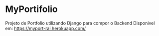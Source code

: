 # MyPortifolio
Projeto de Portfolio utilizando Django para compor o Backend
Disponivel em: https://myport-rai.herokuapp.com/
